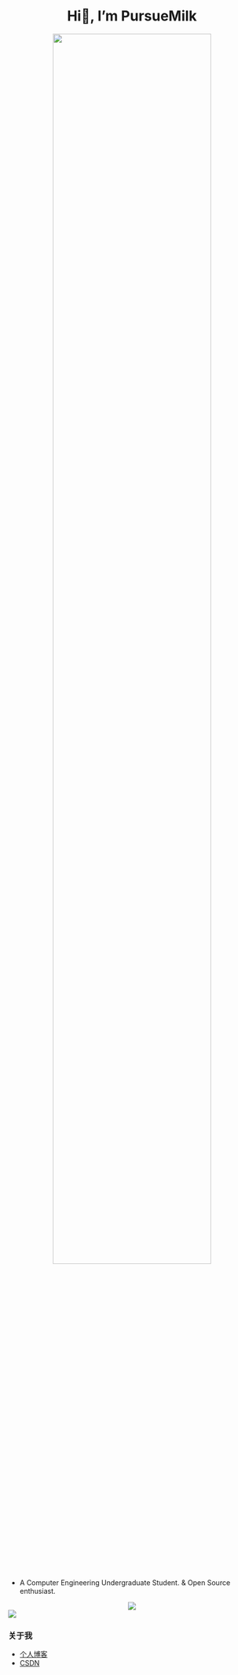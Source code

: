 <h1 align=center>Hi👋, I’m PursueMilk</h1>


<div align=center><img src="https://cdn.jsdelivr.net/gh/PursueMilk/img@master/img/backiee-194677.jpg" width="80%" height="80%" /></div>

- A Computer Engineering Undergraduate Student. & Open Source enthusiast.

<div align=center>
<img src="https://github-readme-stats.vercel.app/api?username=PursueMilk&show_icons=true&count_private=true&hide=prs&theme=default_repocard">
</div>

<div>
<img src="https://activity-graph.herokuapp.com/graph?username=PursueMilk&theme=react">
</div>


### 关于我
- [个人博客](https://pursuemilk.github.io/)
- [CSDN](https://blog.csdn.net/m0_53232550)
